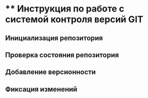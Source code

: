 # ** Инструкция по работе с системой контроля версий GIT

## Инициализация репозитория

## Проверка состояния репозитория

## Добавление версионности

## Фиксация изменений


